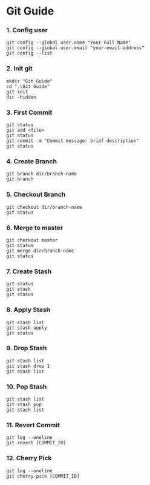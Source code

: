 # Git Guide

### 1. Config user
```
git config --global user.name "Your Full Name"
git config --global user.email "your-email-address"
git config --list
```

### 2. Init git
```
mkdir "Git Guide"
cd ".\Git Guide"
git init
dir -hidden
```

### 3. First Commit
```
git status
git add <file>
git status
git commit -m "Commit message: brief description"
git status
```

### 4. Create Branch
```
git branch dir/branch-name
git branch
```

### 5. Checkout Branch
```
git checkout dir/branch-name
git status
```

### 6. Merge to master
```
git checkout master
git status
git merge dir/branch-name
git status
```

### 7. Create Stash
```
git status
git stash
git status
```

### 8. Apply Stash
```
git stash list
git stash apply
git status
```

### 9. Drop Stash
```
git stash list
git stash drop 1
git stash list
```

### 10. Pop Stash
```
git stash list
git stash pop
git stash list
```

### 11. Revert Commit
```
git log --oneline
git revert [COMMIT_ID]
```

### 12. Cherry Pick
```
git log --oneline
git cherry-pick [COMMIT_ID]
```
